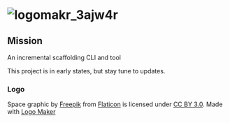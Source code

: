 # ![logomakr_3ajw4r](https://cloud.githubusercontent.com/assets/3071208/20325099/882d9d7c-ab83-11e6-92a5-a53b98e01143.png)

## Mission
An incremental scaffolding CLI and tool

This project is in early states, but stay tune to updates. 

### Logo
Space graphic by <a href="http://www.flaticon.com/authors/freepik">Freepik</a> from <a href="http://www.flaticon.com/">Flaticon</a> is licensed under <a href="http://creativecommons.org/licenses/by/3.0/" title="Creative Commons BY 3.0">CC BY 3.0</a>. Made with <a href="http://logomakr.com" title="Logo Maker">Logo Maker</a>
